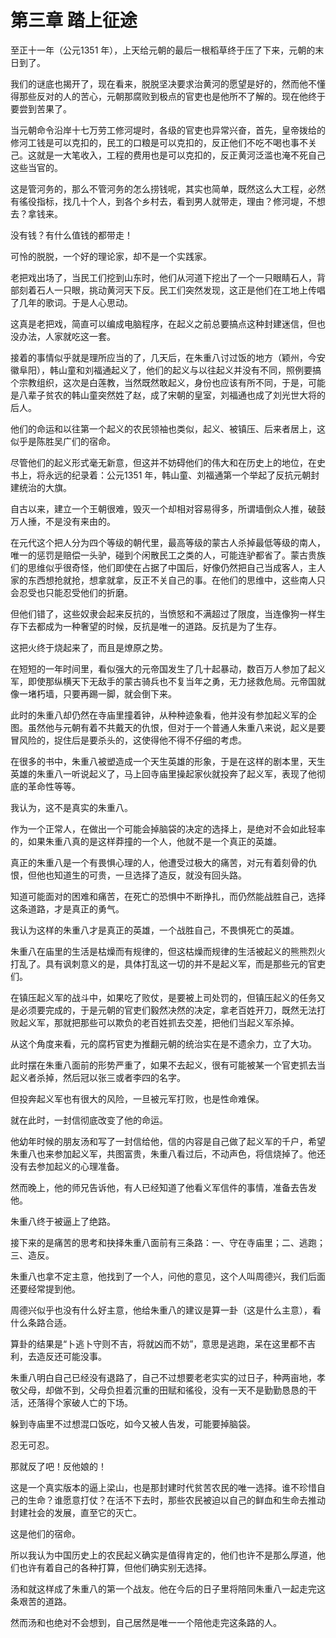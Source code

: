 #  第三章 踏上征途

至正十一年（公元1351 年），上天给元朝的最后一根稻草终于压了下来，元朝的末日到了。

我们的谜底也揭开了，现在看来，脱脱坚决要求治黄河的愿望是好的，然而他不懂得那些反对的人的苦心，元朝那腐败到极点的官吏也是他所不了解的。现在他终于要尝到苦果了。

当元朝命令沿岸十七万劳工修河堤时，各级的官吏也异常兴奋，首先，皇帝拨给的修河工钱是可以克扣的，民工的口粮是可以克扣的，反正他们不吃不喝也事不关己。这就是一大笔收入，工程的费用也是可以克扣的，反正黄河泛滥也淹不死自己这些当官的。

这是管河务的，那么不管河务的怎么捞钱呢，其实也简单，既然这么大工程，必然有徭役指标，找几十个人，到各个乡村去，看到男人就带走，理由？修河堤，不想去？拿钱来。

没有钱？有什么值钱的都带走！

可怜的脱脱，一个好的理论家，却不是一个实践家。

老把戏出场了，当民工们挖到山东时，他们从河道下挖出了一个一只眼睛石人，背部刻着石人一只眼，挑动黄河天下反。民工们突然发现，这正是他们在工地上传唱了几年的歌词。于是人心思动。

这真是老把戏，简直可以编成电脑程序，在起义之前总要搞点这种封建迷信，但也没办法，人家就吃这一套。

接着的事情似乎就是理所应当的了，几天后，在朱重八讨过饭的地方（颖州，今安徽阜阳），韩山童和刘福通起义了，他们的起义与以往起义并没有不同，照例要搞个宗教组织，这次是白莲教，当然既然敢起义，身份也应该有所不同，于是，可能是八辈子贫农的韩山童突然姓了赵，成了宋朝的皇室，刘福通也成了刘光世大将的后人。

他们的命运和以往第一个起义的农民领袖也类似，起义、被镇压、后来者居上，这似乎是陈胜吴广们的宿命。

尽管他们的起义形式毫无新意，但这并不妨碍他们的伟大和在历史上的地位，在史书上，将永远的纪录着：公元1351 年，韩山童、刘福通第一个举起了反抗元朝封建统治的大旗。

自古以来，建立一个王朝很难，毁灭一个却相对容易得多，所谓墙倒众人推，破鼓万人捶，不是没有来由的。

在元代这个把人分为四个等级的朝代里，最高等级的蒙古人杀掉最低等级的南人，唯一的惩罚是赔偿一头驴，碰到个闲散民工之类的人，可能连驴都省了。蒙古贵族们的思维似乎很奇怪，他们即使在占据了中国后，好像仍然把自己当成客人，主人家的东西想抢就抢，想拿就拿，反正不关自己的事。在他们的思维中，这些南人只会忍受也只能忍受他们的折磨。

但他们错了，这些奴隶会起来反抗的，当愤怒和不满超过了限度，当连像狗一样生存下去都成为一种奢望的时候，反抗是唯一的道路。反抗是为了生存。

这把火终于烧起来了，而且是燎原之势。

在短短的一年时间里，看似强大的元帝国发生了几十起暴动，数百万人参加了起义军，即使那纵横天下无敌手的蒙古骑兵也不复当年之勇，无力拯救危局。元帝国就像一堵朽墙，只要再踢一脚，就会倒下来。

此时的朱重八却仍然在寺庙里撞着钟，从种种迹象看，他并没有参加起义军的企图。虽然他与元朝有着不共戴天的仇恨，但对于一个普通人朱重八来说，起义是要冒风险的，捉住后是要杀头的，这使得他不得不仔细的考虑。

在很多的书中，朱重八被塑造成一个天生英雄的形象，于是在这样的剧本里，天生英雄的朱重八一听说起义了，马上回寺庙里操起家伙就投奔了起义军，表现了他彻底的革命性等等。

我认为，这不是真实的朱重八。

作为一个正常人，在做出一个可能会掉脑袋的决定的选择上，是绝对不会如此轻率的，如果朱重八真的是这样莽撞的一个人，他就不是一个真正的英雄。

真正的朱重八是一个有畏惧心理的人，他遭受过极大的痛苦，对元有着刻骨的仇恨，但他也知道生的可贵，一旦选择了造反，就没有回头路。

知道可能面对的困难和痛苦，在死亡的恐惧中不断挣扎，而仍然能战胜自己，选择这条道路，才是真正的勇气。

我认为这样的朱重八才是真正的英雄，一个战胜自己，不畏惧死亡的英雄。

朱重八在庙里的生活是枯燥而有规律的，但这枯燥而规律的生活被起义的熊熊烈火打乱了。具有讽刺意义的是，具体打乱这一切的并不是起义军，而是那些元的官吏们。

在镇压起义军的战斗中，如果吃了败仗，是要被上司处罚的，但镇压起义的任务又是必须要完成的，于是元朝的官吏们毅然决然的决定，拿老百姓开刀，既然无法打败起义军，那就把那些可以欺负的老百姓抓去交差，把他们当起义军杀掉。

从这个角度来看，元的腐朽官吏为推翻元朝的统治实在是不遗余力，立了大功。

此时摆在朱重八面前的形势严重了，如果不去起义，很有可能被某一个官吏抓去当起义者杀掉，然后冠以张三或者李四的名字。

但投奔起义军也有很大的风险，一旦被元军打败，也是性命难保。

就在此时，一封信彻底改变了他的命运。

他幼年时候的朋友汤和写了一封信给他，信的内容是自己做了起义军的千户，希望朱重八也来参加起义军，共图富贵，朱重八看过后，不动声色，将信烧掉了。他还没有去参加起义的心理准备。

然而晚上，他的师兄告诉他，有人已经知道了他看义军信件的事情，准备去告发他。

朱重八终于被逼上了绝路。

接下来的是痛苦的思考和抉择朱重八面前有三条路：一、守在寺庙里；二、逃跑；三、造反。

朱重八也拿不定主意，他找到了一个人，问他的意见，这个人叫周德兴，我们后面还要经常提到他。

周德兴似乎也没有什么好主意，他给朱重八的建议是算一卦（这是什么主意），看什么条路合适。

算卦的结果是“卜逃卜守则不吉，将就凶而不妨”，意思是逃跑，呆在这里都不吉利，去造反还可能没事。

朱重八明白自己已经没有退路了，自己不过想要老老实实的过日子，种两亩地，孝敬父母，却做不到，父母负担着沉重的田赋和徭役，没有一天不是勤勤恳恳的干活，还落得个家破人亡的下场。

躲到寺庙里不过想混口饭吃，如今又被人告发，可能要掉脑袋。

忍无可忍。

那就反了吧！反他娘的！

这是一个真实版本的逼上梁山，也是那封建时代贫苦农民的唯一选择。谁不珍惜自己的生命？谁愿意打仗？在活不下去时，那些农民被迫以自己的鲜血和生命去推动封建社会的发展，直至它的灭亡。

这是他们的宿命。

所以我认为中国历史上的农民起义确实是值得肯定的，他们也许不是那么厚道，他们也许有着自己的各种打算，但他们确实别无选择。

汤和就这样成了朱重八的第一个战友。他在今后的日子里将陪同朱重八一起走完这条艰苦的道路。

然而汤和也绝对不会想到，自己居然是唯一一个陪他走完这条路的人。